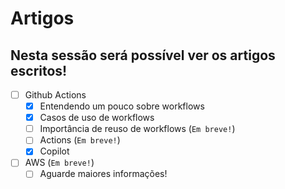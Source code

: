 # Artigos

## Nesta sessão será possível ver os artigos escritos!

- [ ] Github Actions
    * [x] Entendendo um pouco sobre workflows
    * [x] Casos de uso de workflows
    * [ ] Importância de reuso de workflows (`Em breve!`)
    * [ ] Actions (`Em breve!`)
    * [x] Copilot
- [ ] AWS (`Em breve!`)
    * [ ] Aguarde maiores informações!
